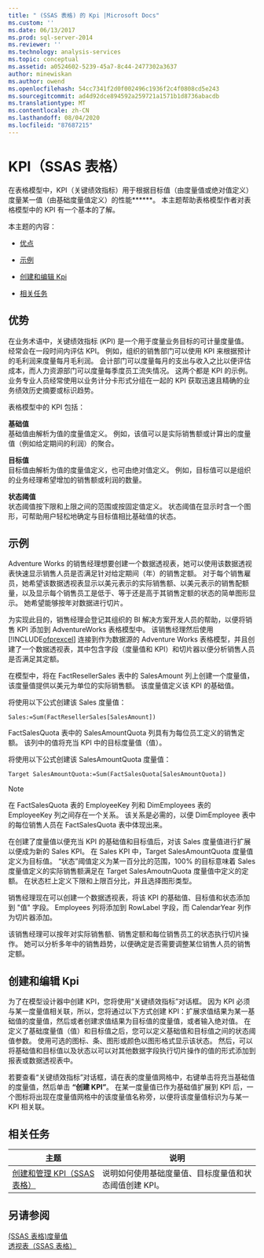 ```yaml
---
title: " (SSAS 表格) 的 Kpi |Microsoft Docs"
ms.custom: ''
ms.date: 06/13/2017
ms.prod: sql-server-2014
ms.reviewer: ''
ms.technology: analysis-services
ms.topic: conceptual
ms.assetid: a0524602-5239-45a7-8c44-2477302a3637
author: minewiskan
ms.author: owend
ms.openlocfilehash: 54cc7341f2d0f002496c1936f2c4f0808cd5e243
ms.sourcegitcommit: ad4d92dce894592a259721a1571b1d8736abacdb
ms.translationtype: MT
ms.contentlocale: zh-CN
ms.lasthandoff: 08/04/2020
ms.locfileid: "87687215"
---
```

# <a name="kpis-ssas-tabular"></a>KPI（SSAS 表格）
  在表格模型中，KPI（关键绩效指标）用于根据目标值（由度量值或绝对值定义）度量某一值（由基础度量值定义）的性能******。 本主题帮助表格模型作者对表格模型中的 KPI 有一个基本的了解。  
  
 本主题的内容：  
  
-   [优点](#bkmk_benefits)  
  
-   [示例](#bkmk_example)  
  
-   [创建和编辑 Kpi](#bkmk_create)  
  
-   [相关任务](#bkmk_related_tasks)  
  
##  <a name="benefits"></a><a name="bkmk_benefits"></a> 优势  
 在业务术语中，关键绩效指标 (KPI) 是一个用于度量业务目标的可计量度量值。 经常会在一段时间内评估 KPI。 例如，组织的销售部门可以使用 KPI 来根据预计的毛利润来度量每月毛利润。 会计部门可以度量每月的支出与收入之比以便评估成本，而人力资源部门可以度量每季度员工流失情况。 这两个都是 KPI 的示例。 业务专业人员经常使用以业务计分卡形式分组在一起的 KPI 获取迅速且精确的业务绩效历史摘要或标识趋势。  
  
 表格模型中的 KPI 包括：  
  
 **基础值**  
 基础值由解析为值的度量值定义。 例如，该值可以是实际销售额或计算出的度量值（例如给定期间的利润）的聚合。  
  
 **目标值**  
 目标值由解析为值的度量值定义，也可由绝对值定义。 例如，目标值可以是组织的业务经理希望增加的销售额或利润的数量。  
  
 **状态阈值**  
 状态阈值按下限和上限之间的范围或按固定值定义。 状态阈值在显示时含一个图形，可帮助用户轻松地确定与目标值相比基础值的状态。  
  
##  <a name="example"></a><a name="bkmk_example"></a> 示例  
 Adventure Works 的销售经理想要创建一个数据透视表，她可以使用该数据透视表快速显示销售人员是否满足针对给定期间（年）的销售定额。 对于每个销售雇员，她希望该数据透视表显示以美元表示的实际销售额、以美元表示的销售配额量，以及显示每个销售员工是低于、等于还是高于其销售定额的状态的简单图形显示。 她希望能够按年对数据进行切片。  
  
 为实现此目的，销售经理会登记其组织的 BI 解决方案开发人员的帮助，以便将销售 KPI 添加到 AdventureWorks 表格模型中。 该销售经理然后使用 [!INCLUDE[ofprexcel](../../includes/ofprexcel-md.md)] 连接到作为数据源的 Adventure Works 表格模型，并且创建了一个数据透视表，其中包含字段（度量值和 KPI）和切片器以便分析销售人员是否满足其定额。  
  
 在模型中，将在 FactResellerSales 表中的 SalesAmount 列上创建一个度量值，该度量值提供以美元为单位的实际销售额。 该度量值定义该 KPI 的基础值。  
  
 将使用以下公式创建该 Sales 度量值：  
  
```  
Sales:=Sum(FactResellerSales[SalesAmount])  
```  
  
 FactSalesQuota 表中的 SalesAmountQuota 列具有为每位员工定义的销售定额。 该列中的值将充当 KPI 中的目标度量值（值）。  
  
 将使用以下公式创建该 SalesAmountQuota 度量值：  
  
```  
Target SalesAmountQuota:=Sum(FactSalesQuota[SalesAmountQuota])  
```  
  
> [!NOTE]  
>  在 FactSalesQuota 表的 EmployeeKey 列和 DimEmployees 表的 EmployeeKey 列之间存在一个关系。 该关系是必需的，以便 DimEmployee 表中的每位销售人员在 FactSalesQuota 表中体现出来。  
  
 在创建了度量值以便充当 KPI 的基础值和目标值后，对该 Sales 度量值进行扩展以便成为新的 Sales KPI。 在 Sales KPI 中，Target SalesAmountQuota 度量值定义为目标值。 “状态”阈值定义为某一百分比的范围，100% 的目标意味着 Sales 度量值定义的实际销售额满足在 Target SalesAmoutnQuota 度量值中定义的定额。 在状态栏上定义下限和上限百分比，并且选择图形类型。  
  
 销售经理现在可以创建一个数据透视表，将该 KPI 的基础值、目标值和状态添加到 "值" 字段。 Employees 列将添加到 RowLabel 字段，而 CalendarYear 列作为切片器添加。  
  
 该销售经理可以按年对实际销售额、销售定额和每位销售员工的状态执行切片操作。 她可以分析多年中的销售趋势，以便确定是否需要调整某位销售人员的销售定额。  
  
##  <a name="create-and-edit-kpis"></a><a name="bkmk_create"></a>创建和编辑 Kpi  
 为了在模型设计器中创建 KPI，您将使用“关键绩效指标”对话框。 因为 KPI 必须与某一度量值相关联，所以，您将通过以下方式创建 KPI：扩展求值结果为某一基础值的度量值，然后或者创建求值结果为目标值的度量值，或者输入绝对值。 在定义了基础度量值（值）和目标值之后，您可以定义基础值和目标值之间的状态阈值参数。 使用可选的图标、条、图形或颜色以图形格式显示该状态。 然后，可以将基础值和目标值以及状态以可以对其他数据字段执行切片操作的值的形式添加到报表或数据透视表中。  
  
 若要查看“关键绩效指标”对话框，请在表的度量值网格中，右键单击将充当基础值的度量值，然后单击 **“创建 KPI”**。 在某一度量值已作为基础值扩展到 KPI 后，一个图标将出现在度量值网格中的该度量值名称旁，以便将该度量值标识为与某一 KPI 相关联。  
  
##  <a name="related-tasks"></a><a name="bkmk_related_tasks"></a> 相关任务  
  
|主题|说明|  
|-----------|-----------------|  
|[创建和管理 KPI（SSAS 表格）](kpis-ssas-tabular.md)|说明如何使用基础度量值、目标度量值和状态阈值创建 KPI。|  
  
## <a name="see-also"></a>另请参阅  
 [&#40;SSAS 表格&#41;度量值](measures-ssas-tabular.md)   
 [透视表（SSAS 表格）](perspectives-ssas-tabular.md)  
  
  
